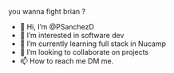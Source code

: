 you wanna fight brian ?
- 👋 Hi, I’m @PSanchezD
- 👀 I’m interested in software dev
- 🌱 I’m currently learning full stack in Nucamp
- 💞️ I’m looking to collaborate on projects
- 📫 How to reach me DM me.

<!---
PSanchezD/PSanchezD is a ✨ special ✨ repository because its `README.md` (this file) appears on your GitHub profile.
You can click the Preview link to take a look at your changes.
--->
